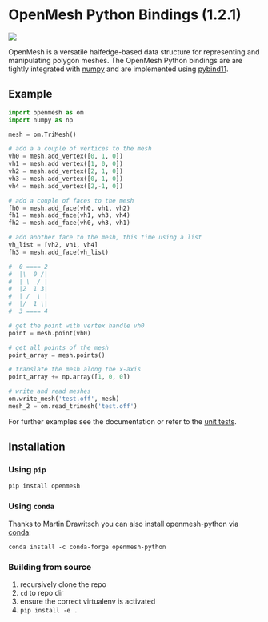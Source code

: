 # OpenMesh Python Bindings (1.2.1)

[![](https://gitlab.vci.rwth-aachen.de:9000/OpenMesh/openmesh-python/badges/master/pipeline.svg)](https://gitlab.vci.rwth-aachen.de:9000/OpenMesh/openmesh-python/commits/master)

OpenMesh is a versatile halfedge-based data structure for representing and manipulating polygon meshes.
The OpenMesh Python bindings are are tightly integrated with [numpy](http://www.numpy.org/) and are implemented using [pybind11](https://github.com/pybind/pybind11). 

## Example
```python
import openmesh as om
import numpy as np

mesh = om.TriMesh()

# add a a couple of vertices to the mesh
vh0 = mesh.add_vertex([0, 1, 0])
vh1 = mesh.add_vertex([1, 0, 0])
vh2 = mesh.add_vertex([2, 1, 0])
vh3 = mesh.add_vertex([0,-1, 0])
vh4 = mesh.add_vertex([2,-1, 0])

# add a couple of faces to the mesh
fh0 = mesh.add_face(vh0, vh1, vh2)
fh1 = mesh.add_face(vh1, vh3, vh4)
fh2 = mesh.add_face(vh0, vh3, vh1)

# add another face to the mesh, this time using a list
vh_list = [vh2, vh1, vh4]
fh3 = mesh.add_face(vh_list)

#  0 ==== 2
#  |\  0 /|
#  | \  / |
#  |2  1 3|
#  | /  \ |
#  |/  1 \|
#  3 ==== 4

# get the point with vertex handle vh0
point = mesh.point(vh0)

# get all points of the mesh
point_array = mesh.points()

# translate the mesh along the x-axis
point_array += np.array([1, 0, 0])

# write and read meshes
om.write_mesh('test.off', mesh)
mesh_2 = om.read_trimesh('test.off')
```
For further examples see the documentation or refer to the [unit tests](https://gitlab.vci.rwth-aachen.de:9000/OpenMesh/openmesh-python/tree/master/tests).

## Installation

### Using `pip`

    pip install openmesh
    
### Using `conda`
Thanks to Martin Drawitsch you can also install openmesh-python via [conda](https://github.com/conda-forge/openmesh-python-feedstock):

    conda install -c conda-forge openmesh-python

### Building from source
1. recursively clone the repo
2. `cd` to repo dir
3. ensure the correct virtualenv is activated
4. `pip install -e .`
